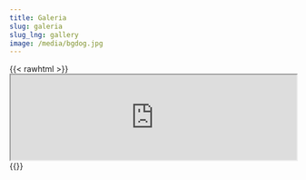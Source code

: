 ```yaml
---
title: Galeria
slug: galeria
slug_lng: gallery
image: /media/bgdog.jpg
---
```

{{< rawhtml >}}<iframe src="https://photos.google.com/u/0/album/AF1QipMCz8OCIVC1xIHLL2zUXluMZya59POTfrbekro?hl=pl" height="undefined" width="100%"></iframe>{{</rawhtml >}}
